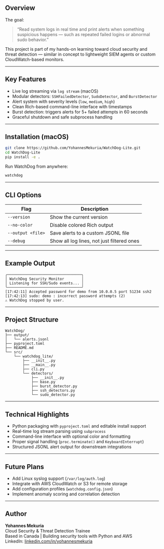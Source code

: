 
## Overview

The goal:  
> “Read system logs in real time and print alerts when something suspicious happens — such as repeated failed logins or abnormal sudo behavior.”

This project is part of my hands-on learning toward cloud security and threat detection — similar in concept to lightweight SIEM agents or custom CloudWatch-based monitors.

---

## Key Features

- Live log streaming via `log stream` (macOS)
- Modular detectors: `SSHFailedDetector`, `SudoDetector`, and `BurstDetector`
- Alert system with severity levels (`low`, `medium`, `high`)
- Clean Rich-based command-line interface with timestamps
- Burst detection: triggers alerts for 5+ failed attempts in 60 seconds
- Graceful shutdown and safe subprocess handling

---

## Installation (macOS)

```bash
git clone https://github.com/YohannesMekuria/WatchDog-Lite.git
cd WatchDog-Lite
pip install -e .
```

Run WatchDog from anywhere:
```bash
watchdog
```

---

## CLI Options

| Flag | Description |
|------|--------------|
| `--version` | Show the current version |
| `--no-color` | Disable colored Rich output |
| `--output <file>` | Save alerts to a custom JSONL file |
| `--debug` | Show all log lines, not just filtered ones |

---

## Example Output

```text
╭──────────────────────────────────╮
│ WatchDog Security Monitor        │
│ Listening for SSH/Sudo events... │
╰──────────────────────────────────╯
[17:42:11] Accepted password for demo from 10.0.0.5 port 51234 ssh2
[17:42:13] sudo: demo : incorrect password attempts (2)
⚠ WatchDog stopped by user.
```

---

## Project Structure

```
WatchDog/
├── output/
│   └── alerts.jsonl
├── pyproject.toml
├── README.md
└── src/
    └── watchdog_lite/
        ├── __init__.py
        ├── __main__.py
        ├── cli.py
        └── detectors/
            ├── __init__.py
            ├── base.py
            ├── burst_detector.py
            ├── ssh_detectors.py
            └── sudo_detector.py
```

---

## Technical Highlights

- Python packaging with `pyproject.toml` and editable install support
- Real-time log stream parsing using `subprocess`
- Command-line interface with optional color and formatting
- Proper signal handling (`proc.terminate()` and `KeyboardInterrupt`)
- Structured JSONL alert output for downstream integrations

---

## Future Plans

- Add Linux syslog support (`/var/log/auth.log`)
- Integrate with AWS CloudWatch or S3 for remote storage
- Add configuration profiles (`watchdog.config.json`)
- Implement anomaly scoring and correlation detection

---

## Author

**Yohannes Mekuria**  
Cloud Security & Threat Detection Trainee  
Based in Canada | Building security tools with Python and AWS  
LinkedIn: [linkedin.com/in/yohannesmekuria](https://www.linkedin.com/in/yohannesmekuria)